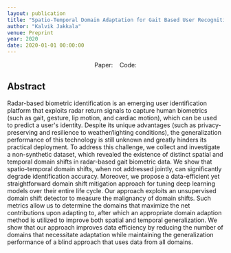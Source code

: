 ```yaml
---
layout: publication
title: "Spatio-Temporal Domain Adaptation for Gait Based User Recognition from Radar Data"
author: "Kalvik Jakkala"
venue: Preprint
year: 2020
date: 2020-01-01 00:00:00
---
```


<center>
Paper: <a href="https://nbviewer.org/github/kdkalvik/spatio-temporal-domain-adaptation/blob/master/Paper/paper.pdf"><i class="fa fa-file-text" aria-hidden="true"></i></a>
&nbsp;&nbsp;
Code: <a href="https://github.com/kdkalvik/spatio-temporal-domain-adaptation"><i class="fa fa-github" aria-hidden="true"></i></a>
</center>

## Abstract
Radar-based biometric identification is an emerging user identification platform that exploits radar return signals to capture human biometrics (such as gait, gesture, lip motion, and cardiac motion), which can be used to predict a user's identity. Despite its unique advantages (such as privacy-preserving and resilience to weather/lighting conditions), the generalization performance of this technology is still unknown and greatly hinders its practical deployment. To address this challenge, we collect and investigate a non-synthetic dataset, which revealed the existence of distinct spatial and temporal domain shifts in radar-based gait biometric data. We show that spatio-temporal domain shifts, when not addressed jointly, can significantly degrade identification accuracy. Moreover, we propose a data-efficient yet straightforward domain shift mitigation approach for tuning deep learning models over their entire life cycle. Our approach exploits an unsupervised domain shift detector to measure the malignancy of domain shifts. Such metrics allow us to determine the domains that maximize the net contributions upon adapting to, after which an appropriate domain adaption method is utilized to improve both spatial and temporal generalization. We show that our approach improves data efficiency by reducing the number of domains that necessitate adaptation while maintaining the generalization performance of a blind approach that uses data from all domains.

